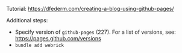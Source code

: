 Tutorial: https://dfederm.com/creating-a-blog-using-github-pages/

Additional steps:
- Specify version of `github-pages` (227). For a list of versions, see: https://pages.github.com/versions
- `bundle add webrick` 